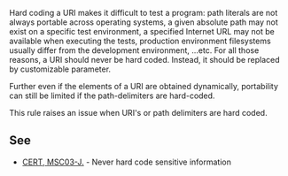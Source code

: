 
Hard coding a URI makes it difficult to test a program: path literals are not always portable across operating systems, a given absolute path may not exist on a specific test environment, a specified Internet URL may not be available when executing the tests, production environment filesystems usually differ from the development environment, ...etc. For all those reasons, a URI should never be hard coded. Instead, it should be replaced by customizable parameter.

Further even if the elements of a URI are obtained dynamically, portability can still be limited if the path-delimiters are hard-coded.

This rule raises an issue when URI's or path delimiters are hard coded.

## See

- [CERT, MSC03-J.](https://www.securecoding.cert.org/confluence/x/qQCHAQ) - Never hard code sensitive information

